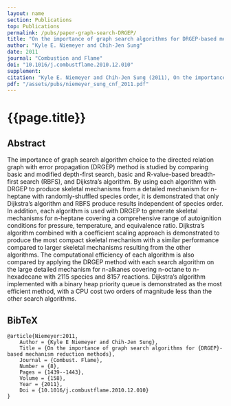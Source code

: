 ```yaml
---
layout: name
section: Publications
top: Publications
permalink: /pubs/paper-graph-search-DRGEP/
title: "On the importance of graph search algorithms for DRGEP-based mechanism reduction methods"
author: "Kyle E. Niemeyer and Chih-Jen Sung"
date: 2011
journal: "Combustion and Flame"
doi: "10.1016/j.combustflame.2010.12.010"
supplement:
citation: "Kyle E. Niemeyer and Chih-Jen Sung (2011), On the importance of graph search algorithms for DRGEP-based mechanism reduction methods, *Combustion and Flame*, 158(8):1439--1443. doi:10.1016/j.combustflame.2010.12.010"
pdf: "/assets/pubs/niemeyer_sung_cnf_2011.pdf"
---
```


{{page.title}}
==============

## Abstract

The importance of graph search algorithm choice to the directed relation graph with error propagation (DRGEP) method is studied by comparing basic and modified depth-first search, basic and R-value-based breadth-first search (RBFS), and Dijkstra’s algorithm. By using each algorithm with DRGEP to produce skeletal mechanisms from a detailed mechanism for n-heptane with randomly-shuffled species order, it is demonstrated that only Dijkstra’s algorithm and RBFS produce results independent of species order. In addition, each algorithm is used with DRGEP to generate skeletal mechanisms for n-heptane covering a comprehensive range of autoignition conditions for pressure, temperature, and equivalence ratio. Dijkstra’s algorithm combined with a coefficient scaling approach is demonstrated to produce the most compact skeletal mechanism with a similar performance compared to larger skeletal mechanisms resulting from the other algorithms. The computational efficiency of each algorithm is also compared by applying the DRGEP method with each search algorithm on the large detailed mechanism for n-alkanes covering n-octane to n-hexadecane with 2115 species and 8157 reactions. Dijkstra’s algorithm implemented with a binary heap priority queue is demonstrated as the most efficient method, with a CPU cost two orders of magnitude less than the other search algorithms.

## BibTeX

    @article{Niemeyer:2011,
        Author = {Kyle E Niemeyer and Chih-Jen Sung},
        Title = {On the importance of graph search algorithms for {DRGEP}-based mechanism reduction methods},
        Journal = {Combust. Flame},
        Number = {8},
        Pages = {1439--1443},
        Volume = {158},
        Year = {2011},
        Doi = {10.1016/j.combustflame.2010.12.010}
    }

